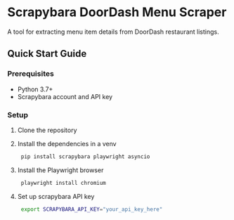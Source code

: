 # Scrapybara DoorDash Menu Scraper

A tool for extracting menu item details from DoorDash restaurant listings.

## Quick Start Guide

### Prerequisites

- Python 3.7+
- Scrapybara account and API key

### Setup

1. Clone the repository

2. Install the dependencies in a venv
   ```bash
    pip install scrapybara playwright asyncio
   ```
   
3. Install the Playwright browser
   ```bash
    playwright install chromium
   ```
4. Set up scrapybara API key
   ```bash
    export SCRAPYBARA_API_KEY="your_api_key_here"
   ```


